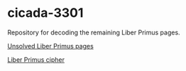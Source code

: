 # cicada-3301
Repository for decoding the remaining Liber Primus pages.

[Unsolved Liber Primus pages](https://www.dropbox.com/sh/lkta4q921vliyuw/AADmZ1YUHXWSjSizlMGZHXVMa?dl=0)

[Liber Primus cipher](https://vignette.wikia.nocookie.net/the-cicada-puzzles/images/9/95/Gematria_primus.jpg/revision/latest?cb=20140109214308)


